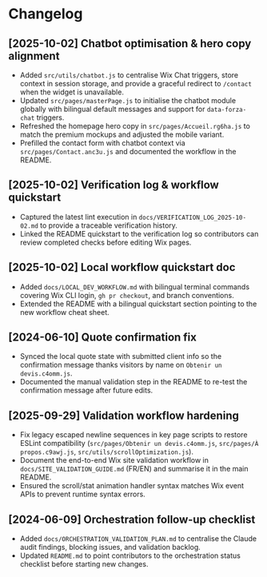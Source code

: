 # Changelog

## [2025-10-02] Chatbot optimisation & hero copy alignment
- Added `src/utils/chatbot.js` to centralise Wix Chat triggers, store context in session storage, and provide a graceful redirect to `/contact` when the widget is unavailable.
- Updated `src/pages/masterPage.js` to initialise the chatbot module globally with bilingual default messages and support for `data-forza-chat` triggers.
- Refreshed the homepage hero copy in `src/pages/Accueil.rg6ha.js` to match the premium mockups and adjusted the mobile variant.
- Prefilled the contact form with chatbot context via `src/pages/Contact.anc3u.js` and documented the workflow in the README.

## [2025-10-02] Verification log & workflow quickstart
- Captured the latest lint execution in `docs/VERIFICATION_LOG_2025-10-02.md` to provide a traceable verification history.
- Linked the README quickstart to the verification log so contributors can review completed checks before editing Wix pages.

## [2025-10-02] Local workflow quickstart doc
- Added `docs/LOCAL_DEV_WORKFLOW.md` with bilingual terminal commands covering Wix CLI login, `gh pr checkout`, and branch conventions.
- Extended the README with a bilingual quickstart section pointing to the new workflow cheat sheet.

## [2024-06-10] Quote confirmation fix
- Synced the local quote state with submitted client info so the confirmation message thanks visitors by name on `Obtenir un devis.c4omm.js`.
- Documented the manual validation step in the README to re-test the confirmation message after future edits.

## [2025-09-29] Validation workflow hardening
- Fix legacy escaped newline sequences in key page scripts to restore ESLint compatibility (`src/pages/Obtenir un devis.c4omm.js`, `src/pages/À propos.c9awj.js`, `src/utils/scrollOptimization.js`).
- Document the end-to-end Wix site validation workflow in `docs/SITE_VALIDATION_GUIDE.md` (FR/EN) and summarise it in the main README.
- Ensured the scroll/stat animation handler syntax matches Wix event APIs to prevent runtime syntax errors.

## [2024-06-09] Orchestration follow-up checklist
- Added `docs/ORCHESTRATION_VALIDATION_PLAN.md` to centralise the Claude audit findings, blocking issues, and validation backlog.
- Updated `README.md` to point contributors to the orchestration status checklist before starting new changes.
